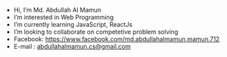 - Hi, I’m Md. Abdullah Al Mamun
- I’m interested in Web Programming
- I’m currently learning JavaScript, ReactJs
- I’m looking to collaborate on competetive problem solving
- Facebook: https://www.facebook.com/md.abdullahalmamun.mamun.712
- E-mail : abdullahalmamun.cs@gmail.com
